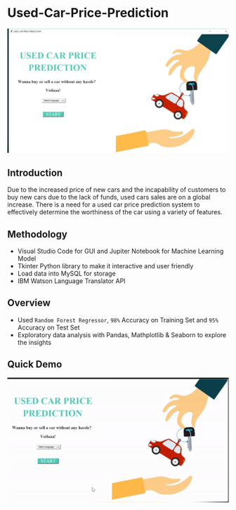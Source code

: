 # Used-Car-Price-Prediction

![Page1Image](Images/DemoPage1.jpg)

## Introduction
Due to the increased price of new cars and the incapability of customers to buy new cars due to the lack of funds, used cars sales are on a global increase.
There is a need for a used car price prediction system to effectively determine the worthiness of the car using a variety of features.

## Methodology
- Visual Studio Code for GUI and Jupiter Notebook for Machine Learning Model
- Tkinter Python library to make it interactive and user friendly
- Load data into MySQL for storage
- IBM Watson Language Translator API

## Overview
- Used `Random Forest Regressor`, `98%` Accuracy on Training Set and `95%` Accuracy on Test Set
- Exploratory data analysis with Pandas, Mathplotlib & Seaborn to explore the insights

## Quick Demo
![Demo](Images/QuickDemo.gif)
